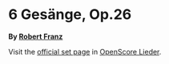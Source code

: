 
# 6 Gesänge, Op.26

__By [Robert Franz](..)__

Visit the [official set page] in [OpenScore Lieder].

[official set page]: https://musescore.com/openscore-lieder-corpus/sets/5032887
[OpenScore Lieder]: https://musescore.com/openscore-lieder-corpus
